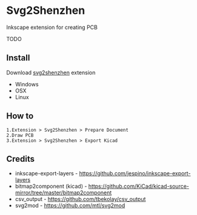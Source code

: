# Svg2Shenzhen
Inkscape extension for creating PCB

TODO

## Install

Download [svg2shenzhen](https://github.com/badgeek/svg2shenzhen-next/releases/download/0.2/svg2shenzhen-extension.zip) extension

* Windows
* OSX
* Linux

## How to
    1.Extension > Svg2Shenzhen > Prepare Document
    2.Draw PCB
    3.Extension > Svg2Shenzhen > Export Kicad

## Credits
* inkscape-export-layers - https://github.com/jespino/inkscape-export-layers
* bitmap2component (kicad) - https://github.com/KiCad/kicad-source-mirror/tree/master/bitmap2component
* csv_output - https://github.com/tbekolay/csv_output
* svg2mod - https://github.com/mtl/svg2mod
